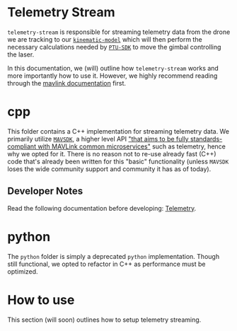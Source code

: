 # Telemetry Stream
`telemetry-stream` is responsible for streaming telemetry data from the drone we are tracking to our [`kinematic-model`](https://team-drift.github.io/delphi/kinematic_model/) which will then perform the necessary calculations needed by [`PTU-SDK`](https://team-drift.github.io/delphi/PTU-SDK/) to move the gimbal controlling the laser. 

In this documentation, we (will) outline how `telemetry-stream` works and more importantly how to use it. However, we highly recommend reading through the [mavlink documentation](https://mavlink.io/en/) first.

# cpp
This folder contains a C++ implementation for streaming telemetry data. We primarily utilize [`MAVSDK`](https://mavsdk.mavlink.io/main/en/), a higher level API ["that aims to be fully standards-compliant with MAVLink common microservices"](https://mavlink.io/en/about/implementations.html) such as telemetry, hence why we opted for it. There is no reason not to re-use already fast (C++) code that's already been written for this "basic" functionality (unless `MAVSDK` loses the wide community support and community it has as of today).

## Developer Notes
Read the following documentation before developing: [Telemetry](https://mavsdk.mavlink.io/main/en/cpp/guide/telemetry.html). 

# python
The `python` folder is simply a deprecated `python` implementation. Though still functional, we opted to refactor in C++ as performance must be optimized.

# How to use
This section (will soon) outlines how to setup telemetry streaming. 